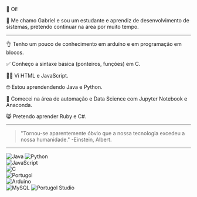 👋 Oi!

👀 Me chamo Gabriel e sou um estudante e aprendiz de desenvolvimento de sistemas, pretendo continuar na área por muito tempo.

***

👌 Tenho um pouco de conhecimento em arduíno e em programação em blocos.

✅ Conheço a sintaxe básica (ponteiros, funções) em C.

🧑‍💻 Vi HTML e JavaScript.

🤓 Estou aprendendendo Java e Python.

🫡 Comecei na área de automação e Data Science com Jupyter Notebook e Anaconda.

😸 Pretendo aprender Ruby e C#.

***

> "Tornou-se aparentemente óbvio que a nossa tecnologia excedeu a nossa humanidade."
> -Einstein, Albert.

***

![Java](https://img.shields.io/badge/Java-ED8B00?style=for-the-badge&logo=buymeacoffee&logoColor=white)
![Python](https://img.shields.io/badge/Python-3776AB?style=for-the-badge&logo=python&logoColor=white)  
![JavaScript](https://img.shields.io/badge/JavaScript-F7DF1E?style=for-the-badge&logo=javascript&logoColor=white)  
![C](https://img.shields.io/badge/C-A8B9CC?style=for-the-badge&logo=c&logoColor=white)  
![Portugol](https://img.shields.io/badge/Portugol-00589C?style=for-the-badge&logo=code&logoColor=white)  
![Arduino](https://img.shields.io/badge/Arduino-00979D?style=for-the-badge&logo=arduino&logoColor=white)  
![MySQL](https://img.shields.io/badge/MySQL-4479A1?style=for-the-badge&logo=mysql&logoColor=white)
![Portugol Studio](https://img.shields.io/badge/Portugol%20Studio-007ACC?style=for-the-badge&logo=<URL_DA_IMAGEM>&logoColor=white)


